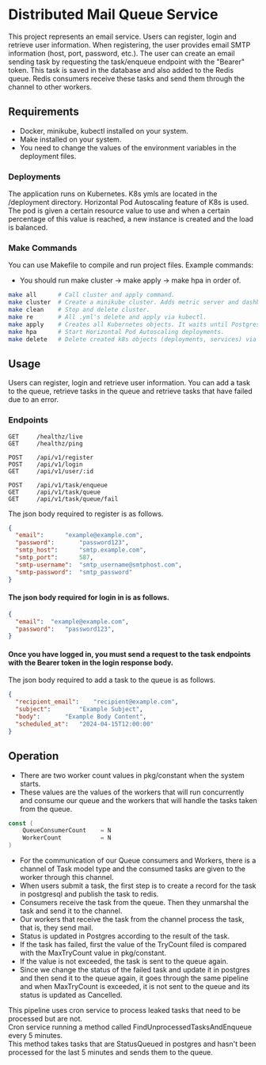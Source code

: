 # Distributed Mail Queue Service
This project represents an email service. Users can register, login and retrieve user information. When registering, the user provides email SMTP information (host, port, password, etc.). The user can create an email sending task by requesting the task/enqueue endpoint with the "Bearer" token. This task is saved in the database and also added to the Redis queue. Redis consumers receive these tasks and send them through the channel to other workers.

## Requirements

-  Docker, minikube, kubectl installed on your system.
- Make installed on your system.
- You need to change the values of the environment variables in the deployment files.

### Deployments
The application runs on Kubernetes. K8s ymls are located in the /deployment directory. Horizontal Pod Autoscaling feature of K8s is used. The pod is given a certain resource value to use and when a certain percentage of this value is reached, a new instance is created and the load is balanced.

### Make Commands
You can use Makefile to compile and run project files. Example commands:

* You should run make cluster -> make apply -> make hpa in order of.
```bash
make all      # Call cluster and apply command.
make cluster  # Create a minikube cluster. Adds metric server and dashboard.
make clean    # Stop and delete cluster.
make re       # All .yml's delete and apply via kubectl.
make apply    # Creates all Kubernetes objects. It waits until Postgresql and Redis deployments are ready. After that start the deployment and service of our Go application.
make hpa      # Start Horizontal Pod Autoscaling deployments.
make delete   # Delete created k8s objects (deployments, services) via kubectl.
```

## Usage

Users can register, login and retrieve user information. You can add a task to the queue, retrieve tasks in the queue and retrieve tasks that have failed due to an error.
### Endpoints
```http
GET     /healthz/live
GET     /healthz/ping

POST    /api/v1/register
POST    /api/v1/login
GET     /api/v1/user/:id

POST    /api/v1/task/enqueue
GET     /api/v1/task/queue
GET     /api/v1/task/queue/fail
```
The json body required to register is as follows.
```json
{
  "email": 		"example@example.com",
  "password": 		"password123",
  "smtp_host": 		"smtp.example.com",
  "smtp_port": 		587,
  "smtp-username": 	"smtp_username@smtphost.com",
  "smtp-password": 	"smtp_password"
}
```
#### The json body required for login in is as follows.
```json
{
  "email": 	"example@example.com",
  "password": 	"password123",
}
```
#### Once you have logged in, you must send a request to the task endpoints with the Bearer token in the login response body.
The json body required to add a task to the queue is as follows.
```json
{
  "recipient_email": 	"recipient@example.com",
  "subject": 		"Example Subject",
  "body": 		"Example Body Content",
  "scheduled_at": 	"2024-04-15T12:00:00"
}
```

## Operation
* There are two worker count values in pkg/constant when the system starts.
* These values are the values of the workers that will run concurrently and consume our queue and the workers that will handle the tasks taken from the queue.
```go
const (
	QueueConsumerCount    = N
	WorkerCount           = N
)
```
* For the communication of our Queue consumers and Workers, there is a channel of Task model type and the consumed tasks are given to the worker through this channel.
* When users submit a task, the first step is to create a record for the task in postgresql and publish the task to redis.
* Consumers receive the task from the queue. Then they unmarshal the task and send it to the channel.
* Our workers that receive the task from the channel process the task, that is, they send mail. 
* Status is updated in Postgres according to the result of the task.
* If the task has failed, first the value of the TryCount filed is compared with the MaxTryCount value in pkg/constant.
* If the value is not exceeded, the task is sent to the queue again.
* Since we change the status of the failed task and update it in postgres and then send it to the queue again, it goes through the same pipeline and when MaxTryCount is exceeded, it is not sent to the queue and its status is updated as Cancelled.

This pipeline uses cron service to process leaked tasks that need to be processed but are not.\
Cron service running a method called FindUnprocessedTasksAndEnqueue every 5 minutes.\
This method takes tasks that are StatusQueued in postgres and hasn't been processed for the last 5 minutes and sends them to the queue.

